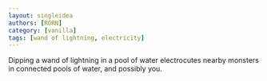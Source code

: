 ```yaml
---
layout: singleidea
authors: [RGRN]
category: [vanilla]
tags: [wand of lightning, electricity]
---
```

Dipping a wand of lightning in a pool of water electrocutes nearby monsters in connected pools of water, and possibly you.
